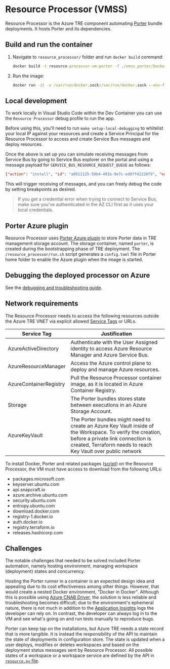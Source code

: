 # Resource Processor (VMSS)

Resource Processor is the Azure TRE component automating [Porter](https://porter.sh) bundle deployments. It hosts Porter and its dependencies.

## Build and run the container

1. Navigate to `resource_processor/` folder and run `docker build` command:

    ```cmd
    docker build -t resource-processor-vm-porter -f ./vmss_porter/Dockerfile .
    ```

1. Run the image:

    ```cmd
    docker run -it -v /var/run/docker.sock:/var/run/docker.sock --env-file .env resource-processor-vm-porter
    ```

## Local development

To work locally in Visual Studio Code within the Dev Container you can use the `Resource Processor` debug profile to run the app.

Before using this, you'll need to run `make setup-local-debugging` to whitelist your local IP against your resources and create a Service Principal for the Resource Processor to access and create Service Bus messages and deploy resources.

Once the above is set up you can simulate receiving messages from Service Bus by going to Service Bus explorer on the portal and using a message payload for `SERVICE_BUS_RESOURCE_REQUEST_QUEUE` as follows:

```json
{"action": "install", "id": "a8911125-50b4-491b-9e7c-ed8ff42220f9", "name": "tre-workspace-base", "version": "0.1.0", "parameters": {"azure_location": "westeurope", "workspace_id": "20f9", "tre_id": "myfavtre", "address_space": "192.168.3.0/24"}}
```

This will trigger receiving of messages, and you can freely debug the code by setting breakpoints as desired.

> If you get a credential error when trying to connect to Service Bus, make sure you've authenticated in the AZ CLI first as it uses your local credentials.

## Porter Azure plugin

Resource Processor uses [Porter Azure plugin](https://github.com/getporter/azure-plugins) to store Porter data in TRE management storage account. The storage container, named `porter`, is created during the bootstrapping phase of TRE deployment. The `/resource_processor/run.sh` script generates a `config.toml` file in Porter home folder to enable the Azure plugin when the image is started.

## Debugging the deployed processor on Azure

See the [debugging and troubleshooting guide](../tre-admins/troubleshooting-guide.md).

## Network requirements

The Resource Processor needs to access the following resources outside the Azure TRE VNET via explicit allowed [Service Tags](https://docs.microsoft.com/en-us/azure/virtual-network/service-tags-overview) or URLs.

| Service Tag | Justification |
| --- | --- |
| AzureActiveDirectory | Authenticate with the User Assigned identity to access Azure Resource Manager and Azure Service Bus. |
| AzureResourceManager | Access the Azure control plane to deploy and manage Azure resources. |
| AzureContainerRegistry | Pull the Resource Processor container image, as it is located in Azure Container Registry.  |
| Storage | The Porter bundles stores state between executions in an Azure Storage Account. |
| AzureKeyVault | The Porter bundles might need to create an Azure Key Vault inside of the Workspace. To verify the creation, before a private link connection is created, Terraform needs to reach Key Vault over public network |

To install Docker, Porter and related packages ([script](/templates/core/terraform/resource_processor/vmss_porter/cloud-config.yaml)) on the Resource Processor, the VM must have access to download from the following URLs:

* packages.microsoft.com
* keyserver.ubuntu.com
* api.snapcraft.io
* azure.archive.ubuntu.com
* security.ubuntu.com
* entropy.ubuntu.com
* download.docker.com
* registry-1.docker.io
* auth.docker.io
* registry.terraform.io
* releases.hashicorp.com

## Challenges

The notable challenges that needed to be solved included Porter automation, namely hosting environment, managing workspace (deployment) states and concurrency.

<!-- markdownlint-disable MD013 -->
Hosting the Porter runner in a container is an expected design idea and appealing due to its cost effectiveness among other things. However, that would create a nested Docker environment, "Docker in Docker". Although this is possible using [Azure CNAB Driver](https://github.com/deislabs/cnab-azure-driver), the solution is less reliable and troubleshooting becomes difficult; due to the environment's ephemeral nature, there is not much in addition to the [Application Insights](https://docs.microsoft.com/azure/azure-monitor/app/app-insights-overview) logs the developer can rely on. In contrast, the developer can always log in to the VM and see what's going on and run tests manually to reproduce bugs.

Porter can keep tap on the installations, but Azure TRE needs a state record that is more tangible. It is instead the responsibility of the API to maintain the state of deployments in configuration store. The state is updated when a user deploys, modifies or deletes workspaces and based on the deployment status messages sent by Resource Processor. All possible states of a workspace or a workspace service are defined by the API in [`resource.py` file](https://github.com/microsoft/AzureTRE/blob/main/api_app/models/domain/resource.py).
<!-- markdownlint-enable MD013 -->
